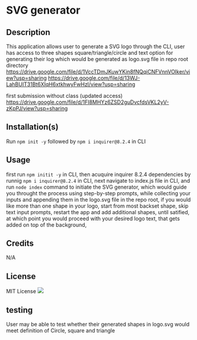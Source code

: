 # SVG generator




## Description

 
This application allows user to generate a SVG logo through the CLI, user has access to three shapes square/triangle/circle and text option for generating their log which would be generated as logo.svg file in repo root directory 
https://drive.google.com/file/d/1VccTDmJKuwYKin8fNQqiCNFVnnVOIker/view?usp=sharing
https://drive.google.com/file/d/13WJ-LahBUIT31Bt6XIqH6xtkhwyFwHzl/view?usp=sharing


first submission without class (updated access)
https://drive.google.com/file/d/1FI8MHYz6ZSD2guDvcfdsVKL2yV-zKpPJ/view?usp=sharing



## Installation(s)

 
Run `npm init -y` followed by  `npm i inquirer@8.2.4` in CLI  






## Usage
 
first run `npm initit -y` in CLI, then acuquire inquirer 8.2.4 dependencies by runnig `npm i inquirer@8.2.4` in CLI, next navigate to index.js file in CLI, and run `node index` command to initiate the SVG generator, which would guide you throught the process using step-by-step prompts, while collecting your inputs and appending them in the logo.svg file in the repo root, if you would like more than one shape in your logo, start from most backset shape, skip text input prompts, restart the app and add additional shapes, until satified, at which point you would proceed with your desired logo text, that gets added on top of the background,





## Credits

 
N/A




## License

MIT License <img src='https://img.shields.io/badge/License-MIT-yellow.svg'/>

## testing
User may be able to test whether their generated shapes in logo.svg would meet definition of Circle, square and triangle